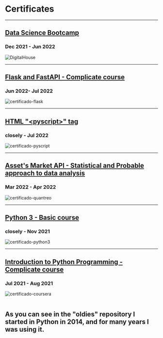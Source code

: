 # Certificates

----------
## <u>Data Science Bootcamp</u>
### Dec 2021 - Jun 2022
![DigitalHouse](https://user-images.githubusercontent.com/95892143/182146284-2274619f-a8f6-4bd0-b3ec-34cfead364b6.png)
<br>

----------
## <u>Flask and FastAPI - Complicate course</u>
### Jun 2022- Jul 2022
  
![certificado-flask](https://user-images.githubusercontent.com/95892143/182146463-8506d0fb-128a-431e-87a3-21920121eab2.jpg)
<br>

------------
## <u>HTML "\<pyscript>" tag</u>
### closely - Jul 2022

![certificado-pyscript](https://user-images.githubusercontent.com/95892143/182146421-9f4a7990-11cf-4a8f-8f54-104209b62690.jpg)
<br>

---------------  
## <u>Asset's Market API - Statistical and Probable approach to data analysis</u>
### Mar 2022 - Apr 2022
  
![certificado-quantreo](https://user-images.githubusercontent.com/95892143/182146692-66830012-c1a3-4408-be1b-4a44af5b6164.jpg)
<br>

--------------  
## <u>Python 3 - Basic course</u>
### closely - Nov 2021
  
![certificado-python3](https://user-images.githubusercontent.com/95892143/182146827-20fffdea-e34d-48ce-a2bd-cc38bc894e54.jpg)
<br>

---------
## <u>Introduction to Python Programming - Complicate course</u>
### Jul 2021 - Aug 2021
  
![certificado-coursera](https://user-images.githubusercontent.com/95892143/182147467-1f116efa-ed4c-40c2-970d-14001b992cc3.jpeg)
<br><br>

  
## As you can see in the "oldies" repository I started in Python in 2014, and for many years I was using it.
